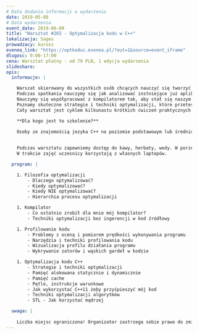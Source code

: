 ```yaml
---
# Data dodania informacji o wydarzeniu
date: 2019-05-08
# Data wydarzenia
event_date: 2019-06-09
title: "Warsztat #265 - Optymalizacja kodu w C++"
lokalizacja: Sages
prowadzacy: kurosz
evenea_link: "https://optkoduc.evenea.pl/?out=1&source=event_iframe"
dlugosc: 9:00-17:00
cena: Warsztat płatny - od 79 PLN, 1 edycja wydarzenia
slideshare:
opis:
  informacje: |

    Warszat skierowany do wszystkich osób chcących nauczyć się tworzyć szybsze oprogramowanie w języku C++. 
    Podczas spotkania nauczymy się jak analizować instniejące już aplikacje, jak znajdować ich wąskie gardła oraz jak przyspieszać działanie całego programu.
    Nauczymy się współpracować z kompilatorem tak, aby stał się naszym sprzymierzeńcem w walce o prędkość wykonywania kodu. 
    Poznamy skuteczne strategie i techniki optymalizacji, które przetestujemy na praktycznych przykładach pisząc, testując i usprawniając kod na żywo podczas warsztatu. 
    Cały warsztat jest cyklem kilkunastu krótkich ćwiczeń praktycznych poprzedzonych zwięzłymi wstępami teoretycznymi.

    **Dla kogo jest to szkolenie?**
    
    Osoby ze znajomością jezyka C++ na poziomie podstawowym lub średnio-zaawansowanym chcące dowiedzieć się czegoś nowego. Programiści systemów wbudowanych, osoby aspirujące do lub pracujące w środowisku Game Dev.
    

    Podczas warsztatu zapewniemy dostęp do kawy, herbaty, wody. W porze obiadowej zapewniamy pizzę w wersji mięsnej lub wegeteriańskiej.
    W trakcie zajęć uczesnicy korzystają z własnych laptopów.

  program: |

    1. Filozofia optymalizacji
        - Dlaczego optymalizować?
        - Kiedy optymalizować?
        - Kiedy NIE optymalizować?
        - Hierarchia procesu optymalizacji

    1. Kompilator
        - Co ostatnio zrobił dla mnie mój kompilator?
        - Techniki optymalizacji bez ingerencji w kod źródłowy

    1. Profilowanie kodu
        - Problemy z oceną i pomiarem prędkości wykonywania programu
        - Narzędzia i techniki profilowania kodu
        - Wizualizacja profilu działania programu
        - Wykrywanie zatorów i wąskich gardeł w kodzie

    1. Optymalizacja kodu C++
        - Strategie i techniki optymalizacji
        - Pamięć alokowana statycznie i dynamicznie
        - Pamięć cache
        - Pętle, instrukcje warunkowe
        - Jak wykorzystać C++11 żeby przyśpieszyć mój kod
        - Techniki optymalizacji algorytmów
        - STL - Jak korzystać mądrzej

  uwaga: |
 
    Liczba miejsc ograniczona! Organizator zastrzega sobie prawo do zmiany lokalizacji wydarzenia oraz jego odwołania w przypadku niezgłoszenia się minimalnej liczby uczestników. 
---
```


